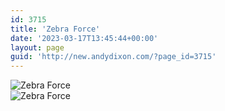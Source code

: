 ```yaml
---
id: 3715
title: 'Zebra Force'
date: '2023-03-17T13:45:44+00:00'
layout: page
guid: 'http://new.andydixon.com/?page_id=3715'
---
```


![Zebra Force](https://i0.wp.com/assets.g8x2.ldn.idrivee2-23.com/posters/Zebra%20Force%2001.jpg?w=1200&ssl=1 "Zebra Force")  
![Zebra Force](https://i0.wp.com/assets.g8x2.ldn.idrivee2-23.com/posters/Zebra%20Force%2002.jpg?w=1200&ssl=1 "Zebra Force")